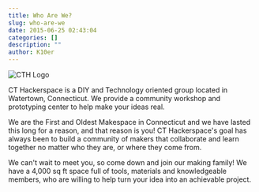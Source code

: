```yaml
---
title: Who Are We?
slug: who-are-we
date: 2015-06-25 02:43:04
categories: []
description: ""
author: K10er
---
```


![CTH Logo](/uploads/2023/04/hack.jpg)

CT Hackerspace is a DIY and Technology oriented group located in Watertown, Connecticut. We provide a community workshop and prototyping center to help make your ideas real.

We are the First and Oldest Makespace in Connecticut and we have lasted this long for a reason, and that reason is you! CT Hackerspace's goal has always been to build a community of makers that collaborate and learn together no matter who they are, or where they come from.

We can't wait to meet you, so come down and join our making family! We have a 4,000 sq ft space full of tools, materials and knowledgeable members, who are willing to help turn your idea into an achievable project.
